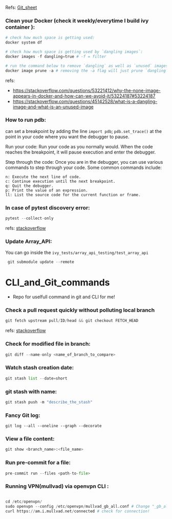 Refs: [Git_sheet](https://bitbucket.org/BitPusher16/dotfiles/raw/49a01d929dcaebcca68bbb1859b4ac1aea93b073/refs/git/git_examples.sh)
### Clean your Docker (check it weekly/everytime I build ivy container ):
```py
# check how much space is getting used:
docker system df

# check how much space is getting used by `dangling images`:
docker images -f dangling=true # -f = filter

# run the command below to remove `dangling` as well as `unused` images
docker image prune -a # removing the -a flag will just prune `dangling`
```
refs:
- <https://stackoverflow.com/questions/53221412/why-the-none-image-appears-in-docker-and-how-can-we-avoid-it/53224187#53224187>
- <https://stackoverflow.com/questions/45142528/what-is-a-dangling-image-and-what-is-an-unused-image>
### How to run pdb:
can set a breakpoint by adding the line `import pdb`; `pdb.set_trace()` at the point in your code where you want the debugger to pause.

Run your code: Run your code as you normally would. When the code reaches the breakpoint, it will pause execution and enter the debugger.

Step through the code: Once you are in the debugger, you can use various commands to step through your code. Some common commands include:
```text
n: Execute the next line of code.
c: Continue execution until the next breakpoint.
q: Quit the debugger.
p: Print the value of an expression.
ll: List the source code for the current function or frame.
```
### In case of pytest discovery error:
```py
pytest --collect-only
```
refs: [stackoverflow](https://stackoverflow.com/questions/55837922/vscode-pytest-test-discovery-fails)

### Update Array_API:

You can go inside the `ivy_tests/array_api_testing/test_array_api`
```py
 git submodule update --remote
```
# CLI_and_Git_commands
- Repo for uselfull command in git and CLI for me! 

### Check a pull request quickly without polluting local branch
```py
git fetch upstream pull/ID/head && git checkout FETCH_HEAD
```
refs: [stackoverflow](https://stackoverflow.com/questions/27567846/how-can-i-check-out-a-github-pull-request-with-git)

### Check for modified file in branch:
```py
git diff --name-only <name_of_branch_to_compare>
```
### Watch stash creation date:
```py
git stash list --date=short
```
### git stash with name:
```py
git stash push -m "describe_the_stash"
```
### Fancy Git log:
```
git log --all --oneline --graph --decorate

```
### View a file content:
```py
git show <branch_name>:<file_name>
```
### Run pre-commit for a file:
```py
pre-commit run --files <path-to-file>
```

### Running VPN(mullvad) via openvpn CLI :
```py

cd /etc/openvpn/
sudo openvpn --config /etc/openvpn/mullvad_gb_all.conf # Change "_gb_all" with whatever region you like
curl https://am.i.mullvad.net/connected # check for connection! 


```

